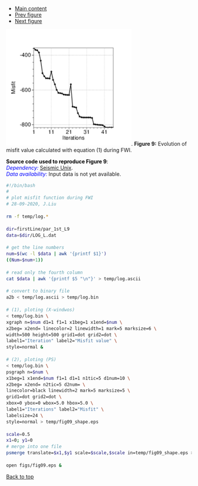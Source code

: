 - [Main content](ch5_main.md)
- [Prev figure](ch5_fig08.md)
- [Next figure](ch5_fig10.md)

<img src="Figs/ch5_fig09.png" alt="Figure 06" style="zoom: 120%;" />.
**Figure 9:** Evolution of misfit value calculated with equation (1) during FWI.
    

<span style="color:black"> **Source code used to reproduce Figure 9**: </span> <br>
<span style="color:blue"> *Dependency:* </span> [Seismic Unix](https://github.com/JohnWStockwellJr/SeisUnix). <br>
<span style="color:blue"> *Data availability:* </span> Input data is not yet available.


```sh
#!/bin/bash
#
# plot misfit function during FWI
# 28-09-2020, J.Liu

rm -f temp/log.*

dir=firstLine/par_1st_L9
data=$dir/LOG_L.dat

# get the line numbers
num=$(wc -l $data | awk '{printf $1}') 
((Num=$num+1))

# read only the fourth column
cat $data | awk '{printf $5 "\n"}' > temp/log.ascii 

# convert to binary file
a2b < temp/log.ascii > temp/log.bin

# (1), ploting (X-windwos)
< temp/log.bin \
xgraph n=$num d1=1 f1=1 x1beg=1 x1end=$num \
x2beg= x2end= linecolor=2 linewidth=1 mark=5 marksize=6 \
width=500 height=500 grid1=dot grid2=dot \
label1="Iteration" label2="Misfit value" \
style=normal &

# (2), ploting (PS)
< temp/log.bin \
psgraph n=$num \
x1beg=1 x1end=$num f1=1 d1=1 n1tic=5 d1num=10 \
x2beg= x2end= n2tic=5 d2num= \
linecolor=black linewidth=2 mark=5 marksize=5 \
grid1=dot grid2=dot \
xbox=0 ybox=0 wbox=5.0 hbox=5.0 \
label1="Iterations" label2="Misfit" \
labelsize=24 \
style=normal > temp/fig09_shape.eps

scale=0.5
x1=0; y1=0
# merge into one file
psmerge translate=$x1,$y1 scale=$scale,$scale in=temp/fig09_shape.eps > figs/fig09.eps

open figs/fig09.eps &

```

<a href="#top">Back to top</a>

